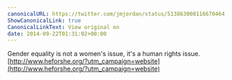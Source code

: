 ```yaml
---
canonicalURL: https://twitter.com/jmjordan/status/513863008116670464
ShowCanonicalLink: true
CanonicalLinkText: View original on
date: 2014-09-22T01:31:02+00:00
---
```

Gender equality is not a women's issue, it's a human rights issue. [http://www.heforshe.org/?utm_campaign=website](http://www.heforshe.org/?utm_campaign=website)